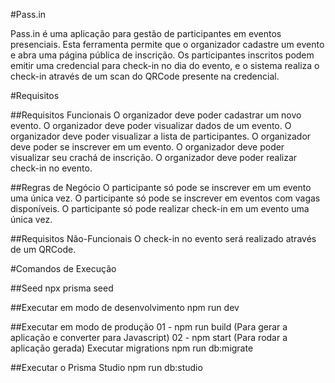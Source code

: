 #Pass.in

Pass.in é uma aplicação para gestão de participantes em eventos presenciais. Esta ferramenta permite que o organizador cadastre um evento e abra uma página pública de inscrição. Os participantes inscritos podem emitir uma credencial para check-in no dia do evento, e o sistema realiza o check-in através de um scan do QRCode presente na credencial.

#Requisitos

##Requisitos Funcionais
 O organizador deve poder cadastrar um novo evento.
 O organizador deve poder visualizar dados de um evento.
 O organizador deve poder visualizar a lista de participantes.
 O organizador deve poder se inscrever em um evento.
 O organizador deve poder visualizar seu crachá de inscrição.
 O organizador deve poder realizar check-in no evento.
 
##Regras de Negócio
 O participante só pode se inscrever em um evento uma única vez.
 O participante só pode se inscrever em eventos com vagas disponíveis.
 O participante só pode realizar check-in em um evento uma única vez.
 
##Requisitos Não-Funcionais
 O check-in no evento será realizado através de um QRCode.
 
#Comandos de Execução

##Seed
npx prisma seed

##Executar em modo de desenvolvimento
npm run dev

##Executar em modo de produção
01 - npm run build (Para gerar a aplicação e converter para Javascript)
02 - npm start (Para rodar a aplicação gerada)
Executar migrations
npm run db:migrate

##Executar o Prisma Studio
npm run db:studio
